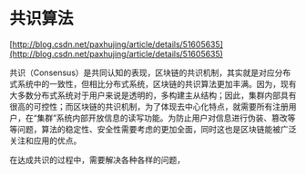 # 共识算法

[http://blog.csdn.net/paxhujing/article/details/51605635](http://blog.csdn.net/paxhujing/article/details/51605635)

共识（Consensus）是共同认知的表现，区块链的共识机制，其实就是对应分布式系统中的一致性，但相比分布式系统，区块链的共识算法更加丰满。因为，现有大多数分布式系统对于用户来说是透明的，多构建主从结构；因此，集群内部具有很高的可控性；而区块链的共识机制，为了体现去中心化特点，就需要所有注册用户，在“集群”系统内部开放信息的读写功能。为防止用户对信息进行伪装、篡改等等问题，算法的稳定性、安全性需要考虑的更加全面，同时这也是区块链能被广泛关注和应用的优点。

在达成共识的过程中，需要解决各种各样的问题，

